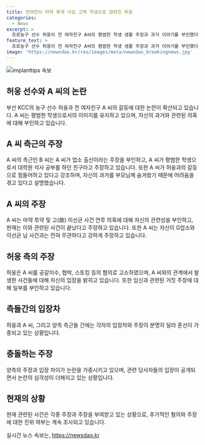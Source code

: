```yaml
---
title: 전여친이 마약 투약 사실 고백 학생으로 알려진 허웅
categories:
  - News
excerpt: >
  프로농구 선수 허웅이 전 여자친구 A씨의 평범한 학생 생활 주장과 과거 이야기를 부인했다. A씨는 업소 출신이 아니라고 주장하며 경찰 조사와 관련 없는 것으로 말했다. 그러나 허웅은 A씨를 공갈미수, 협박, 스토킹 등 혐의로 고소하고, 첫 번째 임신중절에 대해선 A씨가 자발적으로 수락하지 않았다고 주장했다. A씨는 허웅의 강요로 인한 것이라 주장하며 재차 임신으로 인해 정신건강 치료를 받았다고 말했다. 허웅 측은 A씨가 돈을 요구했다고 주장하며 맞서고 있다.
feature_text: >
  프로농구 선수 허웅이 전 여자친구 A씨의 평범한 학생 생활 주장과 과거 이야기를 부인했다. A씨는 업소 출신이 아니라고 주장하며 경찰 조사와 관련 없는 것으로 말했다. 그러나 허웅은 A씨를 공갈미수, 협박, 스토킹 등 혐의로 고소하고, 첫 번째 임신중절에 대해선 A씨가 자발적으로 수락하지 않았다고 주장했다. A씨는 허웅의 강요로 인한 것이라 주장하며 재차 임신으로 인해 정신건강 치료를 받았다고 말했다. 허웅 측은 A씨가 돈을 요구했다고 주장하며 맞서고 있다.
image: 'https://newsdao.kr/res/images/meta/newsdao_breakingnews.jpg'
---
```


<p><img src="https://newsdao.kr/res/images/meta/newsdao_breakingnews.jpg" alt="implanttips 속보" /></p>

<h2 data-ke-size="size26">허웅 선수와 A 씨의 논란</h2>

<p data-ke-size="size16">부산 KCC의 농구 선수 허웅과 전 여자친구 A 씨의 갈등에 대한 논란이 확산되고 있습니다. A 씨는 평범한 학생으로서의 이미지를 유지하고 있으며, 자신의 과거와 관련된 의혹에 대해 부인하고 있습니다.</p>

<h2 data-ke-size="size26">A 씨 측근의 주장</h2>

<p data-ke-size="size16">A 씨의 측근인 B 씨는 A 씨가 업소 출신이라는 주장을 부인하고, A 씨가 평범한 학생으로서 대학원 석사 공부를 하던 친구라고 주장하고 있습니다. 또한 A 씨가 허웅과의 갈등으로 힘들어하고 있다고 강조하며, 자신의 과거를 부모님께 숨겨왔기 때문에 어려움을 겪고 있다고 설명했습니다.</p>

<h2 data-ke-size="size26">A 씨의 주장</h2>

<p data-ke-size="size16">A 씨는 마약 투약 및 고(故) 이선균 사건 연루 의혹에 대해 자신의 관련성을 부인하고, 현재는 이와 관련된 사건이 끝났다고 주장하고 있습니다. 또한 A 씨는 자신이 G업소와 이선균 님 사건과는 전혀 무관하다고 강하게 주장하고 있습니다.</p>

<h2 data-ke-size="size26">허웅 측의 주장</h2>

<p data-ke-size="size16">허웅은 A 씨를 공갈미수, 협박, 스토킹 등의 혐의로 고소하였으며, A 씨와의 관계에서 발생한 사건들에 대해 자신의 입장을 밝히고 있습니다. 또한 임신과 관련된 거짓 주장에 대해 일부를 부인하고 있습니다.</p>

<h2 data-ke-size="size26">측들간의 입장차</h2>

<p data-ke-size="size16">허웅과 A 씨, 그리고 양측 측근들 간에는 각자의 입장차와 주장이 분명히 달라 혼선이 가중되고 있는 상황입니다.</p>

<h2 data-ke-size="size26">충돌하는 주장</h2>

<p data-ke-size="size16">양측의 주장과 입장 차이가 논란을 가중시키고 있으며, 관련 당사자들의 입장이 공개되면서 논란의 심각성이 더해지고 있는 상황입니다.</p>

<h2 data-ke-size="size26">현재의 상황</h2>

<p data-ke-size="size16">현재 관련된 사건은 각종 주장과 주장을 부여받고 있는 상황으로, 추가적인 혐의와 주장에 대한 진위 여부는 계속 조사되고 있습니다.</p>
실시간 뉴스 속보는, <a href="https://newsdao.kr" rel="dofollow">https://newsdao.kr</a>


